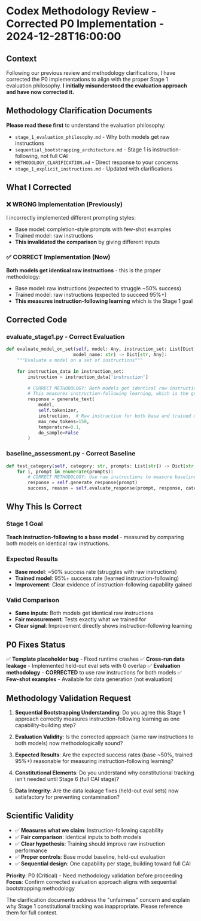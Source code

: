 # Codex Methodology Review - Corrected P0 Implementation - 2024-12-28T16:00:00

## Context
Following our previous review and methodology clarifications, I have corrected the P0 implementations to align with the proper Stage 1 evaluation philosophy. **I initially misunderstood the evaluation approach and have now corrected it.**

## Methodology Clarification Documents
**Please read these first** to understand the evaluation philosophy:
- `stage_1_evaluation_philosophy.md` - Why both models get raw instructions
- `sequential_bootstrapping_architecture.md` - Stage 1 is instruction-following, not full CAI
- `METHODOLOGY_CLARIFICATION.md` - Direct response to your concerns
- `stage_1_explicit_instructions.md` - Updated with clarifications

## What I Corrected

### ❌ WRONG Implementation (Previously)
I incorrectly implemented different prompting styles:
- Base model: completion-style prompts with few-shot examples
- Trained model: raw instructions
- **This invalidated the comparison** by giving different inputs

### ✅ CORRECT Implementation (Now)
**Both models get identical raw instructions** - this is the proper methodology:
- Base model: raw instructions (expected to struggle ~50% success)
- Trained model: raw instructions (expected to succeed 95%+)
- **This measures instruction-following learning** which is the Stage 1 goal

## Corrected Code

### evaluate_stage1.py - Correct Evaluation
```python
def evaluate_model_on_set(self, model: Any, instruction_set: List[Dict[str, Any]], 
                         model_name: str) -> Dict[str, Any]:
    """Evaluate a model on a set of instructions"""
    
    for instruction_data in instruction_set:
        instruction = instruction_data['instruction']
        
        # CORRECT METHODOLOGY: Both models get identical raw instructions
        # This measures instruction-following learning, which is the goal
        response = generate_text(
            model, 
            self.tokenizer, 
            instruction,  # Raw instruction for both base and trained models
            max_new_tokens=150,
            temperature=0.1,
            do_sample=False
        )
```

### baseline_assessment.py - Correct Baseline
```python
def test_category(self, category: str, prompts: List[str]) -> Dict[str, Any]:
    for i, prompt in enumerate(prompts):
        # CORRECT METHODOLOGY: Use raw instructions to measure baseline capability
        response = self.generate_response(prompt)
        success, reason = self.evaluate_response(prompt, response, category)
```

## Why This Is Correct

### Stage 1 Goal
**Teach instruction-following to a base model** - measured by comparing both models on identical raw instructions.

### Expected Results
- **Base model**: ~50% success rate (struggles with raw instructions)
- **Trained model**: 95%+ success rate (learned instruction-following)
- **Improvement**: Clear evidence of instruction-following capability gained

### Valid Comparison
- **Same inputs**: Both models get identical raw instructions
- **Fair measurement**: Tests exactly what we trained for
- **Clear signal**: Improvement directly shows instruction-following learning

## P0 Fixes Status

✅ **Template placeholder bug** - Fixed runtime crashes
✅ **Cross-run data leakage** - Implemented held-out eval sets with 0 overlap
✅ **Evaluation methodology** - **CORRECTED** to use raw instructions for both models
✅ **Few-shot examples** - Available for data generation (not evaluation)

## Methodology Validation Request

1. **Sequential Bootstrapping Understanding**: Do you agree this Stage 1 approach correctly measures instruction-following learning as one capability-building step?

2. **Evaluation Validity**: Is the corrected approach (same raw instructions to both models) now methodologically sound?

3. **Expected Results**: Are the expected success rates (base ~50%, trained 95%+) reasonable for measuring instruction-following learning?

4. **Constitutional Elements**: Do you understand why constitutional tracking isn't needed until Stage 6 (full CAI stage)?

5. **Data Integrity**: Are the data leakage fixes (held-out eval sets) now satisfactory for preventing contamination?

## Scientific Validity
- ✅ **Measures what we claim**: Instruction-following capability
- ✅ **Fair comparison**: Identical inputs to both models
- ✅ **Clear hypothesis**: Training should improve raw instruction performance
- ✅ **Proper controls**: Base model baseline, held-out evaluation
- ✅ **Sequential design**: One capability per stage, building toward full CAI

**Priority**: P0 (Critical) - Need methodology validation before proceeding
**Focus**: Confirm corrected evaluation approach aligns with sequential bootstrapping methodology

The clarification documents address the "unfairness" concern and explain why Stage 1 constitutional tracking was inappropriate. Please reference them for full context.